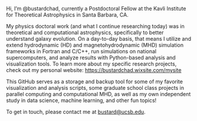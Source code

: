Hi, I’m @bustardchad, currently a Postdoctoral Fellow at the Kavli Institute for Theoretical Astrophysics in Santa Barbara, CA.

My physics doctoral work (and what I continue researching today) was in theoretical and computational astrophysics, specifically to better understand galaxy evolution. On a day-to-day basis, that means I utilize and extend hydrodynamic (HD) and magnetohydrodynamic (MHD) simulation frameworks in Fortran and C/C++, run simulations on national supercomputers, and analyze results with Python-based analysis and visualization tools. To learn more about my specific research projects, check out my personal website: https://bustardchad.wixsite.com/mysite

This GitHub serves as a storage and backup tool for some of my favorite visualization and analysis scripts, some graduate school class projects in parallel computing and computational MHD, as well as my own independent study in data science, machine learning, and other fun topics!

To get in touch, please contact me at bustard@ucsb.edu.

<!---
bustardchad/bustardchad is a ✨ special ✨ repository because its `README.md` (this file) appears on your GitHub profile.
You can click the Preview link to take a look at your changes.
--->
